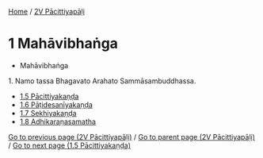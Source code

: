 
[Home](/) / [2V Pācittiyapāḷi](../2V.md)

# 1 Mahāvibhaṅga

* Mahāvibhaṅga

1\. Namo tassa Bhagavato Arahato Sammāsambuddhassa.

* [1.5 Pācittiyakaṇḍa](1/1.5.md)
* [1.6 Pāṭidesanīyakaṇḍa](1/1.6.md)
* [1.7 Sekhiyakaṇḍa](1/1.7.md)
* [1.8 Adhikaraṇasamatha](1/1.8.md)

[Go to previous page (2V Pācittiyapāḷi)](1.md) / [Go to parent page (2V Pācittiyapāḷi)](1.md) / [Go to next page (1.5 Pācittiyakaṇḍa)](1/1.5.md)


